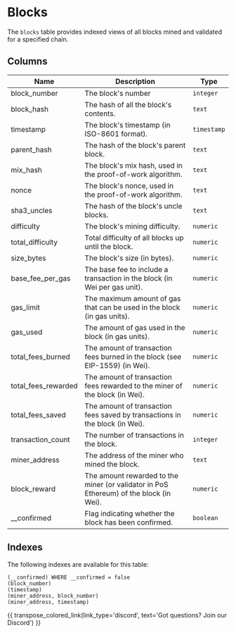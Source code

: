 # Blocks

The `blocks` table provides indexed views of all blocks mined and validated for a specified chain.

## Columns
| Name                | Description                                                                 | Type        |
| --------- | --------- | --------------------------------------------------------------------------- |
| block_number | The block's number | `integer` |
| block_hash | The hash of all the block's contents. | `text` |
| timestamp | The block's timestamp (in ISO-8601 format). | `timestamp` |
| parent_hash | The hash of the block's parent block. | `text` |
| mix_hash | The block's mix hash, used in the proof-of-work algorithm. | `text` |
| nonce | The block's nonce, used in the proof-of-work algorithm. | `text` |
| sha3_uncles | The hash of the block's uncle blocks. | `text` |
| difficulty | The block's mining difficulty. | `numeric` |
| total_difficulty | Total difficulty of all blocks up until the block. | `numeric` |
| size_bytes | The block's size (in bytes). | `numeric` |
| base_fee_per_gas | The base fee to include a transaction in the block (in Wei per gas unit). | `numeric` |
| gas_limit | The maximum amount of gas that can be used in the block (in gas units). | `numeric` |
| gas_used | The amount of gas used in the block (in gas units). | `numeric` |
| total_fees_burned | The amount of transaction fees burned in the block (see EIP-1559) (in Wei). | `numeric` |
| total_fees_rewarded | The amount of transaction fees rewarded to the miner of the block (in Wei). | `numeric` |
| total_fees_saved | The amount of transaction fees saved by transactions in the block (in Wei). | `numeric` |
| transaction_count | The number of transactions in the block. | `integer` |
| miner_address | The address of the miner who mined the block. | `text` |
| block_reward | The amount rewarded to the miner (or validator in PoS Ethereum) of the block (in Wei). | `numeric` |
| __confirmed | Flag indicating whether the block has been confirmed. | `boolean` |


## Indexes
The following indexes are available for this table:
```
(__confirmed) WHERE __confirmed = false
(block_number)
(timestamp)
(miner_address, block_number)
(miner_address, timestamp)
```

{{ transpose_colored_link(link_type='discord', text='Got questions?  Join our Discord') }}
